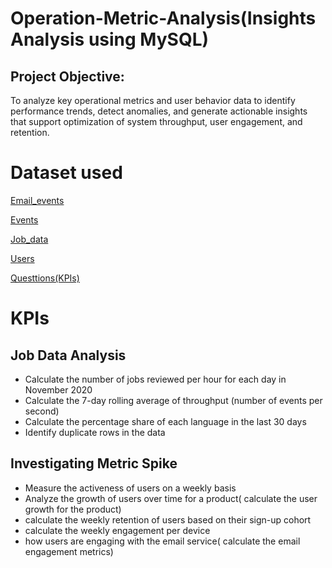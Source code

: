 # Operation-Metric-Analysis(Insights Analysis using MySQL)
## Project Objective:
To analyze key operational metrics and user behavior data to identify performance trends, detect anomalies, and generate actionable insights that support optimization of system throughput, user engagement, and retention.

# Dataset used
<a href="https://github.com/Pushkar2520/Operation-Metric-Analysis/blob/main/email_events.csv">Email_events<a/>

<a href="https://github.com/Pushkar2520/Operation-Metric-Analysis/blob/main/events.csv">Events<a/>

<a href="https://github.com/Pushkar2520/Operation-Metric-Analysis/blob/main/job_data.csv">Job_data<a/>

<a href="https://github.com/Pushkar2520/Operation-Metric-Analysis/blob/main/users.csv">Users<a/>

<a href ="https://github.com/Pushkar2520/Operation-Metric-Analysis/blob/main/Question(KPIs).pptx">Questtions(KPIs)<a/>

# KPIs
##  Job Data Analysis
- Calculate the number of jobs reviewed per hour for each day in November 2020
- Calculate the 7-day rolling average of throughput (number of events per second)
- Calculate the percentage share of each language in the last 30 days
- Identify duplicate rows in the data

##  Investigating Metric Spike
- Measure the activeness of users on a weekly basis
- Analyze the growth of users over time for a product( calculate the user growth for the product)
- calculate the weekly retention of users based on their sign-up cohort
- calculate the weekly engagement per device
- how users are engaging with the email service( calculate the email engagement metrics)


